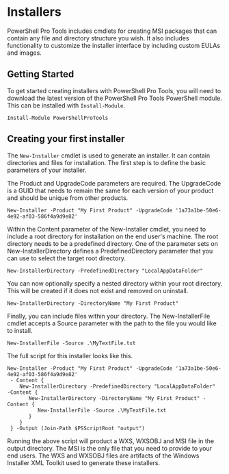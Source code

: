 # Installers

PowerShell Pro Tools includes cmdlets for creating MSI packages that can contain any file and directory structure you wish. It also includes functionality to customize the installer interface by including custom EULAs and images. 

## Getting Started

To get started creating installers with PowerShell Pro Tools, you will need to download the latest version of the PowerShell Pro Tools PowerShell module. This can be installed with `Install-Module`. 

```
Install-Module PowerShellProTools
```

## Creating your first installer

The `New-Installer` cmdlet is used to generate an installer. It can contain directories and files for installation. The first step is to define the basic parameters of your installer. 

The Product and UpgradeCode parameters are required. The UpgradeCode is a GUID that needs to remain the same for each version of your product and should be unique from other products. 

```
New-Installer -Product "My First Product" -UpgradeCode '1a73a1be-50e6-4e92-af03-586f4a9d9e82'
```

Within the Content parameter of the New-Installer cmdlet, you need to include a root directory for installation on the end user's machine. The root directory needs to be a predefined directory. One of the parameter sets on New-InstallerDirectory defines a PredefinedDirectory parameter that you can use to select the target root directory. 

```
New-InstallerDirectory -PredefinedDirectory "LocalAppDataFolder" 
```

You can now optionally specify a nested directory within your root directory. This will be created if it does not exist and removed on uninstall. 

```
New-InstallerDirectory -DirectoryName "My First Product" 
```

Finally, you can include files within your directory. The New-InstallerFile cmdlet accepts a Source parameter with the path to the file you would like to install. 

```
New-InstallerFile -Source .\MyTextFile.txt
```

The full script for this installer looks like this.

```
New-Installer -Product "My First Product" -UpgradeCode '1a73a1be-50e6-4e92-af03-586f4a9d9e82'
 - Content {
    New-InstallerDirectory -PredefinedDirectory "LocalAppDataFolder"  -Content {
       New-InstallerDirectory -DirectoryName "My First Product" -Content {
          New-InstallerFile -Source .\MyTextFile.txt
       }
    }
 } -Output (Join-Path $PSScriptRoot "output")
```

Running the above script will product a WXS, WXSOBJ and MSI file in the output directory. The MSI is the only file that you need to provide to your end users. The WXS and WXSOBJ files are artifacts of the Windows Installer XML Toolkit used to generate these installers.